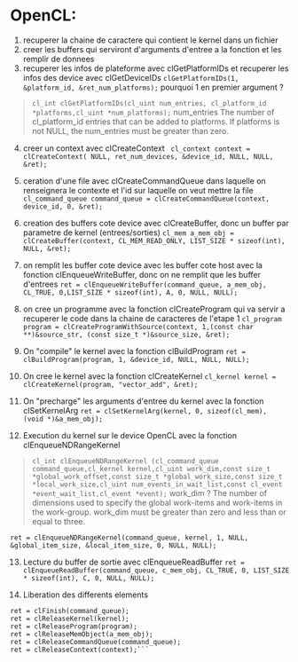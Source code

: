 # OpenCL:

1. recuperer la chaine de caractere qui contient le kernel dans un fichier
2. creer les buffers qui serviront d'arguments d'entree a la fonction et les remplir de donnees
3. recuperer les infos de plateforme avec clGetPlatformIDs et recuperer les infos des device avec clGetDeviceIDs
`clGetPlatformIDs(1, &platform_id, &ret_num_platforms);` 
pourquoi 1 en premier argument ?
>`cl_int clGetPlatformIDs(cl_uint num_entries, cl_platform_id *platforms,cl_uint *num_platforms);` 
>num_entries
>The number of cl_platform_id entries that can be added to platforms. If platforms is
>not NULL, the num_entries must be greater than zero.

4. creer un context avec clCreateContext
` cl_context context = clCreateContext( NULL, ret_num_devices, &device_id, NULL, NULL, &ret);` 

5. ceration d'une file avec clCreateCommandQueue dans laquelle on renseignera le contexte et l'id sur laquelle on veut mettre la file
`cl_command_queue command_queue = clCreateCommandQueue(context, device_id, 0, &ret);`

6. creation des buffers cote device avec clCreateBuffer, donc un buffer par parametre de kernel (entrees/sorties)
`cl_mem a_mem_obj = clCreateBuffer(context, CL_MEM_READ_ONLY, LIST_SIZE * sizeof(int), NULL, &ret);`

7. on remplit les buffer cote device avec les buffer cote host avec la fonction clEnqueueWriteBuffer, donc on ne remplit que les buffer d'entrees
`ret = clEnqueueWriteBuffer(command_queue, a_mem_obj, CL_TRUE, 0,LIST_SIZE * sizeof(int), A, 0, NULL, NULL);`

8. on cree un programme avec la fonction clCreateProgram qui va servir a recuperer le code dans la chaine de caracteres de l'etape 1
`cl_program program = clCreateProgramWithSource(context, 1,(const char **)&source_str, (const size_t *)&source_size, &ret);`

9. On "compile" le kernel avec la fonction clBuildProgram
`ret = clBuildProgram(program, 1, &device_id, NULL, NULL, NULL);`

10. On cree le kernel avec la fonction clCreateKernel
`cl_kernel kernel = clCreateKernel(program, "vector_add", &ret);`

11. On "precharge" les arguments d'entree du kernel avec la fonction clSetKernelArg
`ret = clSetKernelArg(kernel, 0, sizeof(cl_mem), (void *)&a_mem_obj);`

12. Execution du kernel sur le device OpenCL  avec la fonction clEnqueueNDRangeKernel
>`cl_int clEnqueueNDRangeKernel (cl_command_queue command_queue,cl_kernel kernel,cl_uint work_dim,const size_t *global_work_offset,const size_t *global_work_size,const size_t *local_work_size,cl_uint num_events_in_wait_list,const cl_event *event_wait_list,cl_event *event);`
>work_dim ?
>The number of dimensions used to specify the global work-items and work-items in the work-group. work_dim must be greater than zero and less than or equal to three.

`ret = clEnqueueNDRangeKernel(command_queue, kernel, 1, NULL, &global_item_size, &local_item_size, 0, NULL, NULL);`

13. Lecture du buffer de sortie avec clEnqueueReadBuffer
`ret = clEnqueueReadBuffer(command_queue, c_mem_obj, CL_TRUE, 0, LIST_SIZE * sizeof(int), C, 0, NULL, NULL);`

14. Liberation des differents elements
```ret = clFlush(command_queue);
ret = clFinish(command_queue);
ret = clReleaseKernel(kernel);
ret = clReleaseProgram(program);
ret = clReleaseMemObject(a_mem_obj);
ret = clReleaseCommandQueue(command_queue);
ret = clReleaseContext(context);```
